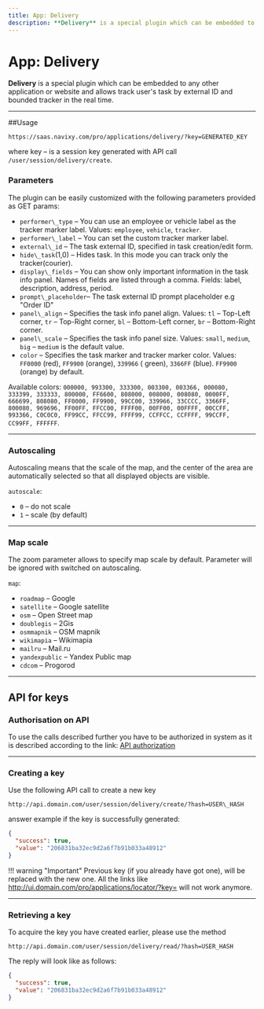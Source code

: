```yaml
---
title: App: Delivery
description: **Delivery** is a special plugin which can be embedded to any other application or website and allows track user's task by external ID and bounded tracker in the real time.
---
```


# App: Delivery

**Delivery** is a special plugin which can be embedded to any other application or website and
 allows track user's task by external ID and bounded tracker in the real time.

<hr>

##Usage

    https://saas.navixy.com/pro/applications/delivery/?key=GENERATED_KEY

where key – is a session key generated with API call `/user/session/delivery/create`.

### Parameters

The plugin can be easily customized with the following parameters provided as GET params:

*   `performer\_type` – You can use an employee or vehicle label as the tracker marker label. 
    Values: `employee`, `vehicle`, `tracker`.
*   `performer\_label` – You can set the custom tracker marker label.
*   `external\_id` – The task external ID, specified in task creation/edit form.
*   `hide\_task`(1,0) – Hides task. In this mode you can track only the tracker(courier).
*   `display\_fields` – You can show only important information in the task info panel. 
    Names of fields are listed through a comma. Fields: label, description, address, period.
*   `prompt\_placeholder`– The task external ID prompt placeholder e.g "Order ID"
* `panel\_align` – Specifies the task info panel align. Values: `tl` – Top-Left corner,
  `tr` – Top-Right corner, `bl` – Bottom-Left corner, `br` – Bottom-Right corner.
* `panel\_scale` – Specifies the task info panel size. Values: `small`, `medium`, `big` –
  `medium` is the default value.
* `color` – Specifies the task marker and tracker marker color. Values: `FF0000` (red), `FF9900` (orange), `339966` (
  green), `3366FF` (blue). `FF9900` (orange) by default.

Available colors: `000000, 993300, 333300, 003300, 003366, 000080, 
333399, 333333, 800000, FF6600, 808000, 008000, 008080, 0000FF, 
666699, 808080, FF0000, FF9900, 99CC00, 339966, 33CCCC, 3366FF, 
800080, 969696, FF00FF, FFCC00, FFFF00, 00FF00, 00FFFF, 00CCFF, 
993366, C0C0C0, FF99CC, FFCC99, FFFF99, CCFFCC, CCFFFF, 99CCFF, 
CC99FF, FFFFFF`.

<hr>

### Autoscaling

Autoscaling means that the scale of the map, and the center of the area are automatically selected so that all displayed
objects are visible.

`autoscale`:

*   `0` – do not scale
*   `1` – scale (by default)

<hr>

### Map scale

The zoom parameter allows to specify map scale by default. Parameter will be 
ignored with switched on autoscaling.

`map`:

*   `roadmap` – Google
*   `satellite` – Google satellite
*   `osm` – Open Street map
*   `doublegis` – 2Gis
*   `osmmapnik` – OSM mapnik
*   `wikimapia` – Wikimapia
*   `mailru` – Mail.ru
*   `yandexpublic` – Yandex Public map
*   `cdcom` – Progorod

<hr>

## API for keys

### Authorisation on API

To use the calls described further you have to be authorized in system as it 
is described according to the link: [API authorization][1]

[1]: ./../../backend-api/getting-started.md#authorization-and-access-levels

<hr>

### Creating a key

Use the following API call to create a new key

    http://api.domain.com/user/session/delivery/create/?hash=USER\_HASH

answer example if the key is successfully generated:

```json
{
  "success": true,
  "value": "206831ba32ec9d2a6f7b91b033a48912"
}
```

!!! warning "Important"
    Previous key (if you already have got one), will be replaced with the new one. 
    All the links like http://ui.domain.com/pro/applications/locator/?key= <old key> 
    will not work anymore.

<hr>

### Retrieving a key

To acquire the key you have created earlier, please use the method

    http://api.domain.com/user/session/delivery/read/?hash=USER_HASH

The reply will look like as follows:

```json
{
  "success": true,
  "value": "206831ba32ec9d2a6f7b91b033a48912"
}
```
